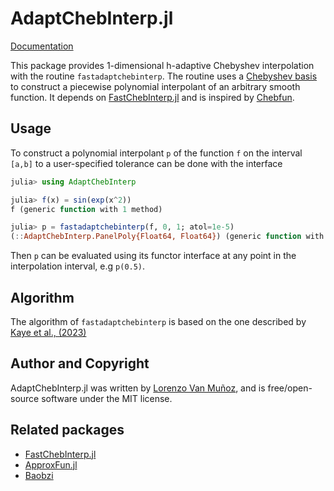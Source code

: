 # AdaptChebInterp.jl

[Documentation](https://lxvm.github.io/AdaptChebInterp.jl/dev/)

This package provides 1-dimensional h-adaptive Chebyshev interpolation with the
routine `fastadaptchebinterp`. The routine uses a [Chebyshev
basis](https://en.wikipedia.org/wiki/Chebyshev_polynomials) to construct a
piecewise polynomial interpolant of an arbitrary smooth function. It depends on
[FastChebInterp.jl](https://github.com/stevengj/FastChebInterp.jl) and is
inspired by [Chebfun](https://www.chebfun.org/ ).

## Usage

To construct a polynomial interpolant `p` of the function `f` on the interval
`[a,b]` to a user-specified tolerance can be done with the interface
```julia
julia> using AdaptChebInterp

julia> f(x) = sin(exp(x^2))
f (generic function with 1 method)

julia> p = fastadaptchebinterp(f, 0, 1; atol=1e-5)
(::AdaptChebInterp.PanelPoly{Float64, Float64}) (generic function with 1 method)
```
Then `p` can be evaluated using its functor interface at any point in the
interpolation interval, e.g `p(0.5)`.

## Algorithm

The algorithm of `fastadaptchebinterp` is based on the one described by [Kaye et
al., (2023)](http://arxiv.org/abs/2211.12959)
## Author and Copyright

AdaptChebInterp.jl was written by [Lorenzo Van Muñoz](https://web.mit.edu/lxvm/www/),
and is free/open-source software under the MIT license.

## Related packages
- [FastChebInterp.jl](https://github.com/stevengj/FastChebInterp.jl)
- [ApproxFun.jl](https://github.com/JuliaApproximation/ApproxFun.jl)
- [Baobzi](https://github.com/flatironinstitute/baobzi)
